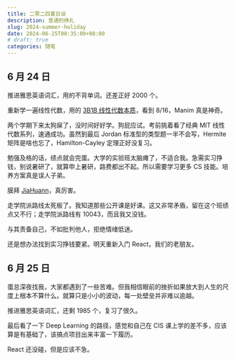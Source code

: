 ```yaml
---
title: 二零二四夏日谈
description: 普通的挣扎
slug: 2024-summer-holiday
date: 2024-06-25T00:35:00+08:00
# draft: true
categories: 随笔
---
```


## 6 月 24 日

推进雅思英语词汇，用的不背单词。还差正好 2000 个。

重新学一遍线性代数，用的 [3B1B 线性代数本质](https://www.bilibili.com/video/BV1ys411472E?p=8&vd_source=761f7d019a0848a165a93faf761026f3)，看到 8/16，Manim 真是神奇。

两个学期下来太狗屎了，没时间好好学。狗屁应试。考前挑着看了经典 MIT 线性代数系列，速通成功。虽然到最后 Jordan 标准型的类型题一半不会写，Hermite 矩阵是啥也忘了，Hamilton-Cayley 定理正好没复习。

勉强及格的话，绩点就会完蛋。大学的实验班太脑瘫了，不适合我。急需实习挣钱，别说暑研了，就算申上暑研，路费都出不起。所以需要学习更多 CS 技能。培养方案真是误人子弟。

膜拜 [JiaHuann](https://github.com/JiaHuann)，真厉害。

走学院派路线太死板了。我知道那些公开课是好课。这又非常矛盾，留在这个班绩点又不行；走学院派路线有 10043，而且我又没钱。

与其责备自己，不如批判他人，拒绝情绪低迷。

还是想办法找到实习挣钱要紧。明天重新入门  React，我们的老朋友。

## 6 月 25 日

蛋总深夜找我，大家都遇到了一些苦难。但我相信眼前的挫折如果放大到人生的尺度上根本不算什么。就算只是小小的波动，每一处壁垒并非难以逾越。

推进雅思英语词汇，还剩 1985 个，复习了很久。

最后看了一下 Deep Learning 的路径，感觉和自己在 CIS 课上学的差不多，应该算是有基础了，该搞点项目出来丰富一下履历。

React 还没碰，但是应该不急。
